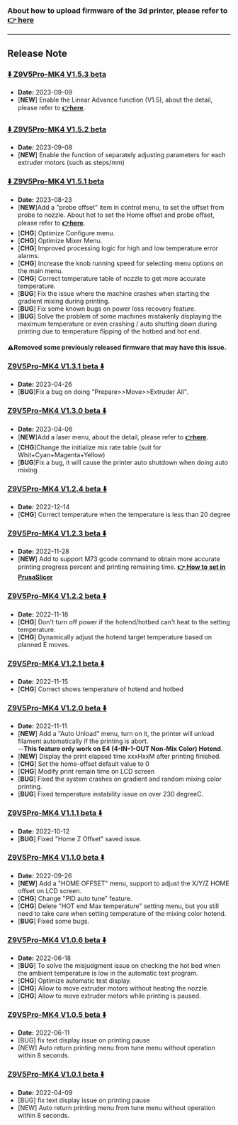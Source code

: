 ### About how to upload firmware of the 3d printer, please refer to [:point_right: here](https://github.com/ZONESTAR3D/Firmware/tree/master/Z9/Z9V5/bin#how-to-upload-firmware-to-z9v5pro)

----
## Release Note
### [:arrow_down: Z9V5Pro-MK4 V1.5.3 beta ](./Z9V5ProMK4_V1_5_3.zip)
- **Date:** 2023-09-09
- [**NEW**] Enable the Linear Advance function (V1.5), about the detail, please refer to [**:point_right:here**](https://marlinfw.org/docs/features/lin_advance.html).     

### [:arrow_down: Z9V5Pro-MK4 V1.5.2 beta ](./Z9V5ProMK4_V1_5_2.zip)
- **Date:** 2023-09-08
- [**NEW**] Enable the function of separately adjusting parameters for each extruder motors (such as steps/mm)      

### [:arrow_down: Z9V5Pro-MK4 V1.5.1 beta ](./Z9V5ProMK4_V1_5_1.zip)
- **Date:** 2023-08-23
- [**NEW**]Add a "probe offset" item in control menu, to set the offset from probe to nozzle.
About hot to set the Home offset and probe offset, please refer to [**:point_right:here**](https://github.com/ZONESTAR3D/Document-and-User-Guide/tree/master/common/set_offset.md).    
- [**CHG**] Optimize Configure menu.
- [**CHG**] Optimize Mixer Menu.
- [**CHG**] Improved processing logic for high and low temperature error alarms.
- [**CHG**] Increase the knob running speed for selecting menu options on the main menu.
- [**CHG**] Correct temperature table of nozzle to get more accurate temperature.
- [**BUG**] Fix the issue where the machine crashes when starting the gradient mixing during printing.     
- [**BUG**] Fix some known bugs on power loss recovery feature.
- [**BUG**] Solve the problem of some machines mistakenly displaying the maximum temperature or even crashing / auto shutting down during printing due to temperature flipping of the hotbed and hot end.
#### :warning:Removed some previously released firmware that may have this issue.

### [Z9V5Pro-MK4 V1.3.1 beta :arrow_down:](./Z9V5ProMK4_V1_3_1.zip)
- **Date:** 2023-04-26
- [**BUG**]Fix a bug on doing "Prepare>>Move>>Extruder All".

### [Z9V5Pro-MK4 V1.3.0 beta :arrow_down:](./Z9V5ProMK4_V1_3_0.zip)
- **Date:** 2023-04-06
- [**NEW**]Add a laser menu, about the detail, please refer to [**:point_right:here**](https://github.com/ZONESTAR3D/Upgrade-kit-guide/tree/main/Laser_Engraving#two-turn-on-the-laser-engine-feature).
- [**CHG**]Change the initialize mix rate table (suit for Whit+Cyan+Magenta+Yellow)
- [**BUG**]Fix a bug, it will cause the printer auto shutdown when doing auto mixing

### [Z9V5Pro-MK4 V1.2.4 beta :arrow_down:](./Z9V5ProMK4_V1_2_4.zip)
- **Date:** 2022-12-14
- [**CHG**] Correct temperature when the temperature is less than 20 degree

### [Z9V5Pro-MK4 V1.2.3 beta :arrow_down:](./Z9V5Pro-MK4_V1_2_3_beta.zip)
- **Date:** 2022-11-28
- [**NEW**] Add to support M73 gcode command to obtain more accurate printing progress percent and printing remaining time. **[:point_right: How to set in PrusaSlicer](M73_PrusaSlicer.jpg)**

### [Z9V5Pro-MK4 V1.2.2 beta :arrow_down:](./Z9V5ProMK4_V1_2_2.zip)
- **Date:** 2022-11-18
- [**CHG**] Don't turn off power if the hotend/hotbed can't heat to the setting temperature.
- [**CHG**] Dynamically adjust the hotend target temperature based on planned E moves.

### [Z9V5Pro-MK4 V1.2.1 beta :arrow_down:](./Z9V5ProMK4_V1_2_1.zip)
- **Date:** 2022-11-15
- [**CHG**] Correct shows temperature of hotend and hotbed

### [Z9V5Pro-MK4 V1.2.0 beta :arrow_down:](./Z9V5ProMK4_V1_2_0.zip)
- **Date:** 2022-11-11
- [**NEW**] Add a "Auto Unload" menu, turn on it, the printer will unload filament automatically if the printing is abort.    
  --**This feature only work on E4 (4-IN-1-OUT Non-Mix Color) Hotend**.   
- [**NEW**] Display the print elapsed time xxxHxxM after printing finished.
- [**CHG**] Set the home-offset default value to 0
- [**CHG**] Modify print remain time on LCD screen
- [**BUG**] Fixed the system crashes on gradient and random mixing color printing.
- [**BUG**] Fixed temperature instability issue on over 230 degreeC.

### [Z9V5Pro-MK4 V1.1.1 beta :arrow_down:](./Z9V5ProMK4_V1_1_1.zip)
- **Date:** 2022-10-12
- [**BUG**] Fixed "Home Z Offset" saved issue.

### [Z9V5Pro-MK4 V1.1.0 beta :arrow_down:](./Z9V5ProMK4_V1_1_0.zip)
- **Date:** 2022-09-26
- [**NEW**] Add a "HOME OFFSET" menu, support to adjust the X/Y/Z HOME offset on LCD screen.
- [**CHG**] Change "PID auto tune" feature.
- [**CHG**] Delete "HOT end Max temperature" setting menu, but you still need to take care when setting temperature of the mixing color hotend.
- [**BUG**] Fixed some bugs.

### [Z9V5Pro-MK4 V1.0.6 beta :arrow_down:](./Z9V5ProMK4_V1_0_6.zip)
- **Date:** 2022-06-18
- [**BUG**] To solve the misjudgment issue on checking the hot bed when the ambient temperature is low in the automatic test program.
- [**CHG**] Optimize automatic test display.
- [**CHG**] Allow to move extruder motors without heating the nozzle.
- [**CHG**] Allow to move extruder motors while printing is paused.

### [Z9V5Pro-MK4 V1.0.5 beta :arrow_down:](./Z9V5ProMK4_V1_0_5.zip)
- **Date:** 2022-06-11
- [BUG] fix text display issue on printing pause
- [NEW] Auto return printing menu from tune menu without operation within 8 seconds.

### [Z9V5Pro-MK4 V1.0.1 beta :arrow_down:](./Z9V5ProMK4_V1_0_1.zip)
- **Date:** 2022-04-09
- [BUG] fix text display issue on printing pause
- [NEW] Auto return printing menu from tune menu without operation within 8 seconds.





